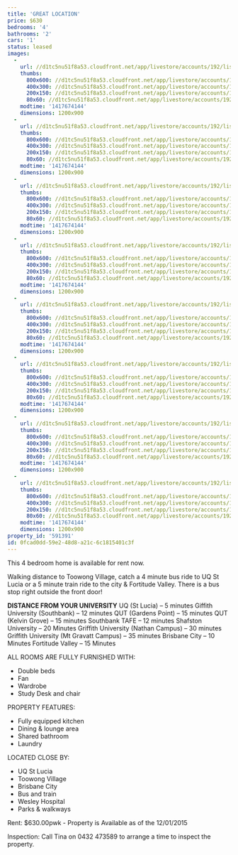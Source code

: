 ```yaml
---
title: 'GREAT LOCATION'
price: $630
bedrooms: '4'
bathrooms: '2'
cars: '1'
status: leased
images:
  -
    url: //d1tc5nu51f8a53.cloudfront.net/app/livestore/accounts/192/listings/309264/images/kitchen_5590647636_20141204042117.jpg
    thumbs:
      800x600: //d1tc5nu51f8a53.cloudfront.net/app/livestore/accounts/192/listings/309264/images/kitchen_5590647636_20141204042117_800x600.jpg
      400x300: //d1tc5nu51f8a53.cloudfront.net/app/livestore/accounts/192/listings/309264/images/kitchen_5590647636_20141204042117_400x300.jpg
      200x150: //d1tc5nu51f8a53.cloudfront.net/app/livestore/accounts/192/listings/309264/images/kitchen_5590647636_20141204042117_200x150.jpg
      80x60: //d1tc5nu51f8a53.cloudfront.net/app/livestore/accounts/192/listings/309264/images/kitchen_5590647636_20141204042117_80x60.jpg
    modtime: '1417674144'
    dimensions: 1200x900
  -
    url: //d1tc5nu51f8a53.cloudfront.net/app/livestore/accounts/192/listings/309264/images/kitchen-1_2583408342_20141204042122.jpg
    thumbs:
      800x600: //d1tc5nu51f8a53.cloudfront.net/app/livestore/accounts/192/listings/309264/images/kitchen-1_2583408342_20141204042122_800x600.jpg
      400x300: //d1tc5nu51f8a53.cloudfront.net/app/livestore/accounts/192/listings/309264/images/kitchen-1_2583408342_20141204042122_400x300.jpg
      200x150: //d1tc5nu51f8a53.cloudfront.net/app/livestore/accounts/192/listings/309264/images/kitchen-1_2583408342_20141204042122_200x150.jpg
      80x60: //d1tc5nu51f8a53.cloudfront.net/app/livestore/accounts/192/listings/309264/images/kitchen-1_2583408342_20141204042122_80x60.jpg
    modtime: '1417674144'
    dimensions: 1200x900
  -
    url: //d1tc5nu51f8a53.cloudfront.net/app/livestore/accounts/192/listings/309264/images/bedroom-4_4110380206_20141204042127.jpg
    thumbs:
      800x600: //d1tc5nu51f8a53.cloudfront.net/app/livestore/accounts/192/listings/309264/images/bedroom-4_4110380206_20141204042127_800x600.jpg
      400x300: //d1tc5nu51f8a53.cloudfront.net/app/livestore/accounts/192/listings/309264/images/bedroom-4_4110380206_20141204042127_400x300.jpg
      200x150: //d1tc5nu51f8a53.cloudfront.net/app/livestore/accounts/192/listings/309264/images/bedroom-4_4110380206_20141204042127_200x150.jpg
      80x60: //d1tc5nu51f8a53.cloudfront.net/app/livestore/accounts/192/listings/309264/images/bedroom-4_4110380206_20141204042127_80x60.jpg
    modtime: '1417674144'
    dimensions: 1200x900
  -
    url: //d1tc5nu51f8a53.cloudfront.net/app/livestore/accounts/192/listings/309264/images/bedroom-3_788845638_20141204042130.jpg
    thumbs:
      800x600: //d1tc5nu51f8a53.cloudfront.net/app/livestore/accounts/192/listings/309264/images/bedroom-3_788845638_20141204042130_800x600.jpg
      400x300: //d1tc5nu51f8a53.cloudfront.net/app/livestore/accounts/192/listings/309264/images/bedroom-3_788845638_20141204042130_400x300.jpg
      200x150: //d1tc5nu51f8a53.cloudfront.net/app/livestore/accounts/192/listings/309264/images/bedroom-3_788845638_20141204042130_200x150.jpg
      80x60: //d1tc5nu51f8a53.cloudfront.net/app/livestore/accounts/192/listings/309264/images/bedroom-3_788845638_20141204042130_80x60.jpg
    modtime: '1417674144'
    dimensions: 1200x900
  -
    url: //d1tc5nu51f8a53.cloudfront.net/app/livestore/accounts/192/listings/309264/images/bedroom-1_8264542627_20141204042132.jpg
    thumbs:
      800x600: //d1tc5nu51f8a53.cloudfront.net/app/livestore/accounts/192/listings/309264/images/bedroom-1_8264542627_20141204042132_800x600.jpg
      400x300: //d1tc5nu51f8a53.cloudfront.net/app/livestore/accounts/192/listings/309264/images/bedroom-1_8264542627_20141204042132_400x300.jpg
      200x150: //d1tc5nu51f8a53.cloudfront.net/app/livestore/accounts/192/listings/309264/images/bedroom-1_8264542627_20141204042132_200x150.jpg
      80x60: //d1tc5nu51f8a53.cloudfront.net/app/livestore/accounts/192/listings/309264/images/bedroom-1_8264542627_20141204042132_80x60.jpg
    modtime: '1417674144'
    dimensions: 1200x900
  -
    url: //d1tc5nu51f8a53.cloudfront.net/app/livestore/accounts/192/listings/309264/images/bathroom_8491995992_20141204042136.jpg
    thumbs:
      800x600: //d1tc5nu51f8a53.cloudfront.net/app/livestore/accounts/192/listings/309264/images/bathroom_8491995992_20141204042136_800x600.jpg
      400x300: //d1tc5nu51f8a53.cloudfront.net/app/livestore/accounts/192/listings/309264/images/bathroom_8491995992_20141204042136_400x300.jpg
      200x150: //d1tc5nu51f8a53.cloudfront.net/app/livestore/accounts/192/listings/309264/images/bathroom_8491995992_20141204042136_200x150.jpg
      80x60: //d1tc5nu51f8a53.cloudfront.net/app/livestore/accounts/192/listings/309264/images/bathroom_8491995992_20141204042136_80x60.jpg
    modtime: '1417674144'
    dimensions: 1200x900
  -
    url: //d1tc5nu51f8a53.cloudfront.net/app/livestore/accounts/192/listings/309264/images/bathroom-2_2243684977_20141204042140.jpg
    thumbs:
      800x600: //d1tc5nu51f8a53.cloudfront.net/app/livestore/accounts/192/listings/309264/images/bathroom-2_2243684977_20141204042140_800x600.jpg
      400x300: //d1tc5nu51f8a53.cloudfront.net/app/livestore/accounts/192/listings/309264/images/bathroom-2_2243684977_20141204042140_400x300.jpg
      200x150: //d1tc5nu51f8a53.cloudfront.net/app/livestore/accounts/192/listings/309264/images/bathroom-2_2243684977_20141204042140_200x150.jpg
      80x60: //d1tc5nu51f8a53.cloudfront.net/app/livestore/accounts/192/listings/309264/images/bathroom-2_2243684977_20141204042140_80x60.jpg
    modtime: '1417674144'
    dimensions: 1200x900
  -
    url: //d1tc5nu51f8a53.cloudfront.net/app/livestore/accounts/192/listings/309264/images/bathroom-1_8398410515_20141204042143.jpg
    thumbs:
      800x600: //d1tc5nu51f8a53.cloudfront.net/app/livestore/accounts/192/listings/309264/images/bathroom-1_8398410515_20141204042143_800x600.jpg
      400x300: //d1tc5nu51f8a53.cloudfront.net/app/livestore/accounts/192/listings/309264/images/bathroom-1_8398410515_20141204042143_400x300.jpg
      200x150: //d1tc5nu51f8a53.cloudfront.net/app/livestore/accounts/192/listings/309264/images/bathroom-1_8398410515_20141204042143_200x150.jpg
      80x60: //d1tc5nu51f8a53.cloudfront.net/app/livestore/accounts/192/listings/309264/images/bathroom-1_8398410515_20141204042143_80x60.jpg
    modtime: '1417674144'
    dimensions: 1200x900
property_id: '591391'
id: 0fcad0dd-59e2-48d8-a21c-6c1815401c3f
---
```

This 4 bedroom home is available for rent now.

Walking distance to Toowong Village, catch a 4 minute bus ride to UQ St Lucia or a 5 minute train ride to the city & Fortitude Valley. There is a bus stop right outside the front door!

**DISTANCE FROM YOUR UNIVERSITY**
UQ (St Lucia) – 5 minutes
Giffith University (Southbank) – 12 minutes
QUT (Gardens Point) – 15 minutes
QUT (Kelvin Grove) – 15 minutes
Southbank TAFE – 12 minutes
Shafston University – 20 Minutes
Griffith University (Nathan Campus) – 30 minutes
Griffith University (Mt Gravatt Campus) – 35 minutes
Brisbane City – 10 Minutes
Fortitude Valley – 15 Minutes

ALL ROOMS ARE FULLY FURNISHED WITH:
- Double beds
- Fan
- Wardrobe
- Study Desk and chair

PROPERTY FEATURES:
* Fully equipped kitchen
* Dining & lounge area
* Shared bathroom
* Laundry

LOCATED CLOSE BY:
- UQ St Lucia
- Toowong Village
- Brisbane City
- Bus and train
- Wesley Hospital
- Parks & walkways

Rent: $630.00pwk - Property is Available as of the 12/01/2015 

Inspection: Call Tina on 0432 473589 to arrange a time to inspect the property.